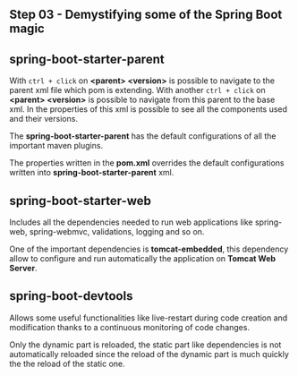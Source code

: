 ## Step 03 - Demystifying some of the Spring Boot magic

## spring-boot-starter-parent

With `ctrl + click` on **\<parent\> \<version\>** is possible to navigate to the parent xml file which pom is extending. With another `ctrl + click` on **\<parent\> \<version\>** is possible to navigate from this parent to the base xml. In the properties of this xml is possible to see all the components used and their versions.

The **spring-boot-starter-parent** has the default configurations of all the important maven plugins.

The properties written in the **pom.xml** overrides the default configurations written into **spring-boot-starter-parent** xml.

## spring-boot-starter-web

Includes all the dependencies needed to run web applications like spring-web, spring-webmvc, validations, logging and so on.

One of the important dependencies is **tomcat-embedded**, this dependency allow to configure and run automatically the application on **Tomcat Web Server**.


## spring-boot-devtools

Allows some useful functionalities like live-restart during code creation and modification thanks to a continuous monitoring of code changes.

Only the dynamic part is reloaded, the static part like dependencies is not automatically reloaded since the reload of the dynamic part is much quickly the the reload of the static one.
